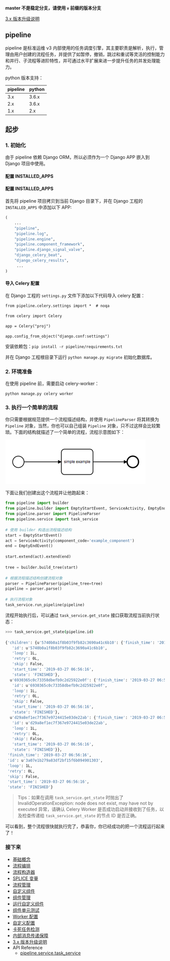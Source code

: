 
**master 不是稳定分支，请使用 `v` 前缀的版本分支**

[3.x 版本升级说明](./docs/user_guide_3.x_upgrade.md)
## pipeline

pipeline 是标准运维 v3 内部使用的任务调度引擎，其主要职责是解析，执行，管理由用户创建的流程任务，并提供了如暂停，撤销，跳过和重试等灵活的控制能力和并行、子流程等进阶特性，并可通过水平扩展来进一步提升任务的并发处理能力。

python 版本支持：

| pipeline | python |
| --- | --- |
| 3.x | 3.6.x |
| 2.x | 3.6.x |
| 1.x | 2.x |

## 起步

### 1. 初始化

由于 pipeline 依赖 Django ORM，所以必须作为一个 Django APP 嵌入到 Django 项目中使用。
#### 配置 INSTALLED_APPS

#### 配置 INSTALLED_APPS

首先将 pipeline 项目拷贝到当前 Django 目录下，并在 Django 工程的 `INSTALLED_APPS` 中添加以下 APP:

```python
(
    ...
    "pipeline",
    "pipeline.log",
    "pipeline.engine",
    "pipeline.component_framework",
    "pipeline.django_signal_valve",
    "django_celery_beat",
    "django_celery_results",
     ...
)
```

#### 导入 Celery 配置

在 Django 工程的 `settings.py` 文件下添加以下代码导入 celery 配置：

```
from pipeline.celery.settings import *  # noqa

from celery import Celery

app = Celery("proj")

app.config_from_object("django.conf:settings")
```

安装依赖包：`pip install -r pipeline/requirements.txt`

并在 Django 工程根目录下运行 `python manage.py migrate` 初始化数据库。

### 2. 环境准备

在使用 pipeline 前，需要启动 celery-worker：

```shell
python manage.py celery worker
```

### 3. 执行一个简单的流程

你只需要根据规范提供一个流程描述结构，并使用 `PipelineParser` 将其转换为 `Pipeline` 对象，当然，你也可以自己组装 `Pipeline` 对象，只不过这样会比较繁琐。下面的结构就描述了一个简单的流程，流程示意图如下：

![simple example](https://raw.githubusercontent.com/homholueng/md_pic/master/pipeline_doc/simple_example.png)

下面让我们创建出这个流程并让他跑起来：

```python
from pipeline import builder
from pipeline.builder import EmptyStartEvent, ServiceActivity, EmptyEndEvent
from pipeline.parser import PipelineParser
from pipeline.service import task_service

# 使用 builder 构造出流程描述结构
start = EmptyStartEvent()
act = ServiceActivity(component_code='example_component')
end = EmptyEndEvent()

start.extend(act).extend(end)

tree = builder.build_tree(start)

# 根据流程描述结构创建流程对象
parser = PipelineParser(pipeline_tree=tree)
pipeline = parser.parse()

# 执行流程对象
task_service.run_pipeline(pipeline)
```

流程开始执行后，可以通过 `task_service.get_state` 接口获取流程当前执行状态：

```bash
>>> task_service.get_state(pipeline.id)

{'children': {u'5740b0a1f8b03f9fb82c3690a41c6b10': {'finish_time': '2019-03-27 06:56:16',
   'id': u'5740b0a1f8b03f9fb82c3690a41c6b10',
   'loop': 1L,
   'retry': 0L,
   'skip': False,
   'start_time': '2019-03-27 06:56:16',
   'state': 'FINISHED'},
  u'6930365c0c73358dbefb9c2d25922e0f': {'finish_time': '2019-03-27 06:56:16',
   'id': u'6930365c0c73358dbefb9c2d25922e0f',
   'loop': 1L,
   'retry': 0L,
   'skip': False,
   'start_time': '2019-03-27 06:56:16',
   'state': 'FINISHED'},
  u'd29a8ef1ec7f367e9724415e03de22ab': {'finish_time': '2019-03-27 06:56:16',
   'id': u'd29a8ef1ec7f367e9724415e03de22ab',
   'loop': 1L,
   'retry': 0L,
   'skip': False,
   'start_time': '2019-03-27 06:56:16',
   'state': 'FINISHED'}},
 'finish_time': '2019-03-27 06:56:16',
 'id': u'3a07e1b279a83df2bf15f6b094901303',
 'loop': 1L,
 'retry': 0L,
 'skip': False,
 'start_time': '2019-03-27 06:56:16',
 'state': 'FINISHED'}
```

> Tips：如果在调用 `task_service.get_state` 时抛出了 InvalidOperationException: node does not exist, may have not by executed 异常，请确认 Celery Worker 是否成功启动并接收到了任务，以及检查传递给 `task_service.get_state` 的节点 ID 是否正确。

可以看到，整个流程很快就执行完了，恭喜你，你已经成功的把一个流程运行起来了！

### 接下来

- [基础概念](./docs/user_guide_basic_concept.md)
- [流程编排](./docs/user_guide_flow_orchestration.md)
- [流程构造器](./docs/user_guide_flow_builder.md)
- [SPLICE 变量](./docs/user_guide_splice_var.md)
- [流程管理](./docs/user_guide_flow_management.md)
- [自定义组件](./docs/user_guide_custom_component.md)
- [组件管理](./docs/user_guide_component_management.md)
- [运行自定义组件](./docs/user_guide_run_your_component.md)
- [组件单元测试](./docs/user_guide_component_unit_test.md)
- [Worker 配置](./docs/user_guide_workers.md)
- [自定义配置](./docs/user_guide_config.md)
- [卡死任务检测](./docs/user_guide_zombie_process.md)
- [内部消息传递保障](./docs/user_guide_engine_message_lost.md)
- [3.x 版本升级说明](./docs/user_guide_3.x_upgrade.md)
- API Reference
  - [pipeline.service.task_service](./docs/api_reference/pipeline.service.task_service.md)